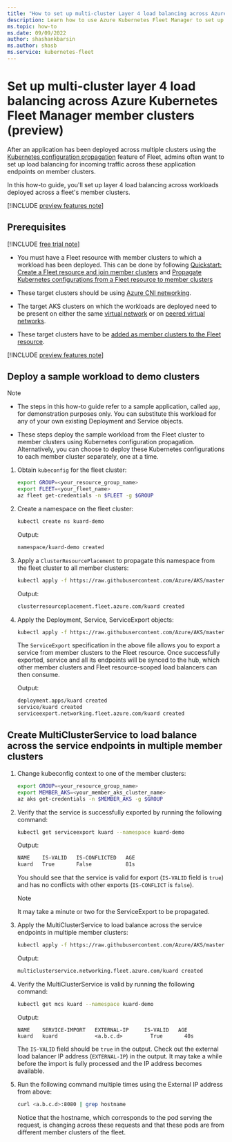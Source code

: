 ```yaml
---
title: "How to set up multi-cluster Layer 4 load balancing across Azure Kubernetes Fleet Manager member clusters (preview)"
description: Learn how to use Azure Kubernetes Fleet Manager to set up multi-cluster Layer 4 load balancing across workloads deployed on multiple member clusters.
ms.topic: how-to
ms.date: 09/09/2022
author: shashankbarsin
ms.author: shasb
ms.service: kubernetes-fleet
---
```


# Set up multi-cluster layer 4 load balancing across Azure Kubernetes Fleet Manager member clusters (preview)

After an application has been deployed across multiple clusters using the [Kubernetes configuration propagation](./configuration-propagation.md) feature of Fleet, admins often want to set up load balancing for incoming traffic across these application endpoints on member clusters.

In this how-to guide, you'll set up layer 4 load balancing across workloads deployed across a fleet's member clusters.

[!INCLUDE [preview features note](./includes/preview/preview-callout.md)]

## Prerequisites

[!INCLUDE [free trial note](../../includes/quickstarts-free-trial-note.md)]

* You must have a Fleet resource with member clusters to which a workload has been deployed. This can be done by following [Quickstart: Create a Fleet resource and join member clusters](quickstart-create-fleet-and-members.md) and [Propagate Kubernetes configurations from a Fleet resource to member clusters](configuration-propagation.md)

* These target clusters should be using [Azure CNI networking](../aks/configure-azure-cni.md).

* The target AKS clusters on which the workloads are deployed need to be present on either the same [virtual network](../virtual-network/virtual-networks-overview.md) or on [peered virtual networks](../virtual-network/virtual-network-peering-overview.md).

* These target clusters have to be [added as member clusters to the Fleet resource](./quickstart-create-fleet-and-members.md#join-member-clusters).

[!INCLUDE [preview features note](../../includes/azure-cli-prepare-your-environment-no-header.md)]

## Deploy a sample workload to demo clusters

> [!NOTE]
>
> * The steps in this how-to guide refer to a sample application, called `app`, for demonstration purposes only. You can substitute this workload for any of your own existing Deployment and Service objects.
>
> * These steps deploy the sample workload from the Fleet cluster to member clusters using Kubernetes configuration propagation. Alternatively, you can choose to deploy these Kubernetes configurations to each member cluster separately, one at a time.

1. Obtain `kubeconfig` for the fleet cluster:

	```bash
	export GROUP=<your_resource_group_name>
	export FLEET=<your_fleet_name>
	az fleet get-credentials -n $FLEET -g $GROUP
	```

1. Create a namespace on the fleet cluster:

    ```bash
	kubectl create ns kuard-demo
	```

    Output:

    ```bash
	namespace/kuard-demo created
	```

1. Apply a `ClusterResourcePlacement` to propagate this namespace from the fleet cluster to all member clusters:

    ```bash
	kubectl apply -f https://raw.githubusercontent.com/Azure/AKS/master/examples/fleet/kuard/kuard-crp.yaml
	```
 
    Output:

    ```bash
	clusterresourceplacement.fleet.azure.com/kuard created
	```

1. Apply the Deployment, Service, ServiceExport objects:

	```bash
	kubectl apply -f https://raw.githubusercontent.com/Azure/AKS/master/examples/fleet/kuard/kuard-export-service.yaml
	```

	The `ServiceExport` specification in the above file allows you to export a service from member clusters to the Fleet resource. Once successfully exported, service and all its endpoints will be synced to the hub, which other member clusters and Fleet resource-scoped load balancers can then consume.


    Output:

    ```bash
	deployment.apps/kuard created
    service/kuard created
    serviceexport.networking.fleet.azure.com/kuard created
	```

## Create MultiClusterService to load balance across the service endpoints in multiple member clusters


1. Change kubeconfig context to one of the member clusters:

    ```bash
    export GROUP=<your_resource_group_name>
	export MEMBER_AKS=<your_member_aks_cluster_name>
	az aks get-credentials -n $MEMBER_AKS -g $GROUP
	```

1. Verify that the service is successfully exported by running the following command:

	```bash
	kubectl get serviceexport kuard --namespace kuard-demo
	```

    Output:

    ```bash
	NAME    IS-VALID   IS-CONFLICTED   AGE
    kuard   True       False           81s
	```    

	You should see that the service is valid for export (`IS-VALID` field is `true`) and has no conflicts with other exports (`IS-CONFLICT` is `false`). 

	> [!NOTE]
	> It may take a minute or two for the ServiceExport to be propagated.


1. Apply the MultiClusterService to load balance across the service endpoints in multiple member clusters:

	```bash
    kubectl apply -f https://raw.githubusercontent.com/Azure/AKS/master/examples/fleet/kuard/kuard-mcs.yaml
    ```

    Output:

    ```bash
	multiclusterservice.networking.fleet.azure.com/kuard created
	```

1. Verify the MultiClusterService is valid by running the following command:

	```bash
	kubectl get mcs kuard --namespace kuard-demo
	```

    Output:

    ```
    NAME    SERVICE-IMPORT   EXTERNAL-IP     IS-VALID   AGE
    kuard   kuard            <a.b.c.d>         True       40s

    ```

	The `IS-VALID` field should be `true` in the output. Check out the external load balancer IP address (`EXTERNAL-IP`) in the output. It may take a while before the import is fully processed and the IP address becomes available.

1. Run the following command multiple times using the External IP address from above:

    ```bash
	curl <a.b.c.d>:8080 | grep hostname 
	```

    Notice that the hostname, which corresponds to the pod serving the request, is changing across these requests and that these pods are from different member clusters of the fleet.